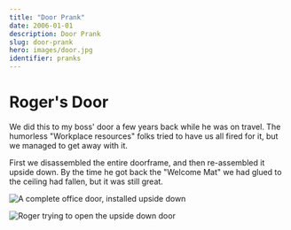 ```yaml
---
title: "Door Prank"
date: 2006-01-01
description: Door Prank
slug: door-prank
hero: images/door.jpg
identifier: pranks
---
```


# Roger's Door

We did this to my boss' door a few years back while he was on travel. The humorless "Workplace resources" folks tried to have us all fired for it, but we managed to get away with it.

First we disassembled the entire doorframe, and then re-assembled it upside down. By the time he got back the "Welcome Mat" we had glued to the ceiling had fallen, but it was still great.

![A complete office door, installed upside down](/posts/pranks/images/Door-1.jpg)

![Roger trying to open the upside down door](/posts/pranks/images/Door-2.jpg)

